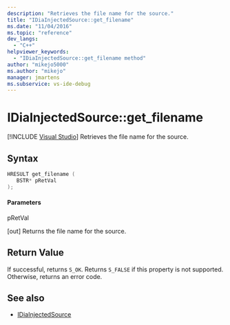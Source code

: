 ```yaml
---
description: "Retrieves the file name for the source."
title: "IDiaInjectedSource::get_filename"
ms.date: "11/04/2016"
ms.topic: "reference"
dev_langs:
  - "C++"
helpviewer_keywords:
  - "IDiaInjectedSource::get_filename method"
author: "mikejo5000"
ms.author: "mikejo"
manager: jmartens
ms.subservice: vs-ide-debug
---
```

# IDiaInjectedSource::get_filename

 [!INCLUDE [Visual Studio](~/includes/applies-to-version/vs-windows-only.md)]
Retrieves the file name for the source.

## Syntax

```C++
HRESULT get_filename ( 
   BSTR* pRetVal
);
```

#### Parameters
 pRetVal

[out] Returns the file name for the source.

## Return Value
 If successful, returns `S_OK`. Returns `S_FALSE` if this property is not supported. Otherwise, returns an error code.

## See also
- [IDiaInjectedSource](../../debugger/debug-interface-access/idiainjectedsource.md)
